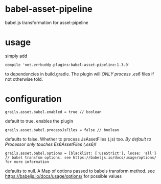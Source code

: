 # babel-asset-pipeline
babel.js transformation for asset-pipeline

# usage
simply add
```
compile 'net.errbuddy.plugins:babel-asset-pipeline:1.3.0'
```
to dependencies in build.gradle.
The plugin will *ONLY process .es6* files if not otherwise told.

# configuration
```
grails.asset.babel.enabled = true // boolean 
```
default to true. enables the plugin

```
grails.asset.babel.processJsFiles = false // boolean
```
defaults to false. Whether to process JsAssetFiles (.js) too. *By default to Processor only touches Es6AssetFiles (.es6)!*

```
grails.asset.babel.options = [blacklist: ['useStrict'], loose: 'all'] // babel transfom options. see https://babeljs.io/docs/usage/options/ for more information
```
defaults to null. A Map of options passed to babels transform method. see https://babeljs.io/docs/usage/options/ for possible values
